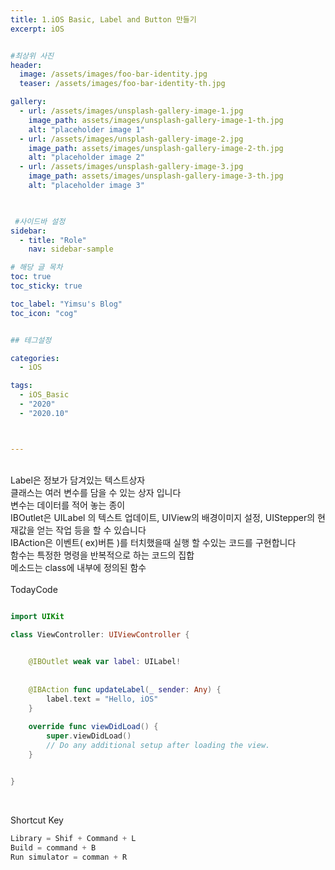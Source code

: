 ```yaml
---
title: 1.iOS Basic, Label and Button 만들기
excerpt: iOS


#최상위 사진
header:
  image: /assets/images/foo-bar-identity.jpg
  teaser: /assets/images/foo-bar-identity-th.jpg

gallery:
  - url: /assets/images/unsplash-gallery-image-1.jpg
    image_path: assets/images/unsplash-gallery-image-1-th.jpg
    alt: "placeholder image 1"
  - url: /assets/images/unsplash-gallery-image-2.jpg
    image_path: assets/images/unsplash-gallery-image-2-th.jpg
    alt: "placeholder image 2"
  - url: /assets/images/unsplash-gallery-image-3.jpg
    image_path: assets/images/unsplash-gallery-image-3-th.jpg
    alt: "placeholder image 3"
    


 #사이드바 설정 
sidebar:
  - title: "Role"
    nav: sidebar-sample

# 해당 글 목차
toc: true
toc_sticky: true

toc_label: "Yimsu's Blog"
toc_icon: "cog"


## 테그설정

categories:
  - iOS

tags:
  - iOS_Basic
  - "2020"
  - "2020.10"



---
```


<br/>
Label은 정보가 담겨있는 텍스트상자


<br/>
클래스는 여러 변수를 담을 수 있는 상자 입니다


<br/>
변수는 데이터를 적어 놓는 종이 


<br/>
IBOutlet은 UILabel 의 텍스트 업데이트, UIView의 배경이미지 설정, UIStepper의 현재값을 얻는 작업 등을 할 수 있습니다


<br/>
IBAction은 이벤트( ex)버튼 )를 터치했을때 실행 할 수있는 코드를 구현합니다


<br/>
함수는 특정한 명령을 반복적으로 하는 코드의 집합


<br/>
메소드는 class에 내부에 정의된 함수
<br/>


<br/>
TodayCode
<br/>

``` swift

import UIKit

class ViewController: UIViewController {

    
    @IBOutlet weak var label: UILabel!
    
    
    @IBAction func updateLabel(_ sender: Any) {
        label.text = "Hello, iOS"
    }
    
    override func viewDidLoad() {
        super.viewDidLoad()
        // Do any additional setup after loading the view.
    }


}

```

<br/>

Shortcut Key
<br/>

``` c
Library = Shif + Command + L
Build = command + B
Run simulator = comman + R
``` 
